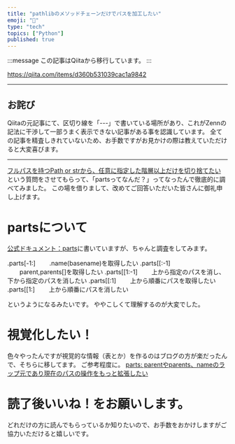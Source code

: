 ```yaml
---
title: "pathlibのメソッドチェーンだけでパスを加工したい"
emoji: "📝"
type: "tech"
topics: ["Python"]
published: true
---
```


:::message
この記事はQiitaから移行しています。
:::

https://qiita.com/items/d360b531039cac1a9842

-----

## お詫び
Qiitaの元記事にて、区切り線を「---」で書いている場所があり、これがZennの記法に干渉して一部うまく表示できない記事がある事を認識しています。
全ての記事を精査しきれていないため、お手数ですがお見かけの際は教えていただけると大変喜びます。

-----

<a href="https://teratail.com/questions/141682">フルパスを持つPath or strから、任意に指定した階層以上だけを切り捨てたい</a>
という質問をさせてもらって、「partsってなんだ？」ってなったんで徹底的に調べてみました。
この場を借りまして、改めてご回答いただいた皆さんに御礼申し上げます。

# partsについて
<a href="https://docs.python.jp/3/library/pathlib.html#accessing-individual-parts">公式ドキュメント：parts</a>に書いていますが、ちゃんと調査をしてみます。

.parts[-1:]
　　.name(basename)を取得したい
.parts[[:-1]
　　parent,parents[]を取得したい
.parts[[1:-1]
　　上から指定のパスを消し、下から指定のパスを消したい
.parts[[:1]
　　上から順番にパスを取得したい
.parts[[1:]
　　上から順番にパスを消したい

というようになるみたいです。
ややこしくて理解するのが大変でした。

# 視覚化したい！
色々やったんですが視覚的な情報（表とか）を作るのはブログの方が楽だったんで、そちらに移してます。
ご参考程度に。
<a href="https://nomuraya.work/develop/037">parts: parentやparents、nameのラップ元であり現在のパスの操作をもっと拡張したい</a>

# 読了後いいね！をお願いします。
どれだけの方に読んでもらっているか知りたいので、お手数をおかけしますがご協力いただけると嬉しいです。

